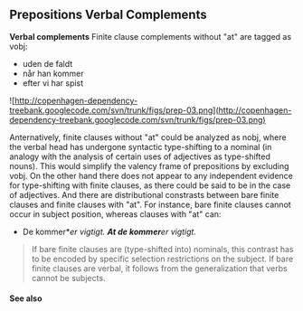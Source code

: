 ## Prepositions Verbal Complements ##

**Verbal complements** Finite clause complements without "at" are tagged as vobj:

  * uden de faldt
  * når han kommer
  * efter vi har spist

![http://copenhagen-dependency-treebank.googlecode.com/svn/trunk/figs/prep-03.png](http://copenhagen-dependency-treebank.googlecode.com/svn/trunk/figs/prep-03.png)

Anternatively, finite clauses without "at" could be analyzed as nobj, where the verbal head has undergone syntactic type-shifting to a nominal (in analogy with the analysis of certain uses of adjectives as type-shifted nouns). This would simplify the valency frame of prepositions by excluding vobj. On the other hand there does not appear to any independent evidence for type-shifting with finite clauses, as there could be said to be in the case of adjectives. And there are distributional constrasts between bare finite clauses and finite clauses with "at". For instance, bare finite clauses cannot occur in subject position, whereas clauses with "at" can:

  * De kommer**er vigtigt.
  ***At de kommer**er vigtigt.**

> If bare finite clauses are (type-shifted into) nominals, this contrast has to be encoded by specific selection restrictions on the subject. If bare finite clauses are verbal, it follows from the generalization that verbs cannot be subjects.


#### See also ####

